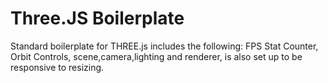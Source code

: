 # Three.JS Boilerplate

Standard boilerplate for THREE.js includes the following: FPS Stat Counter, Orbit Controls, scene,camera,lighting and renderer, is also set up to be responsive to resizing.
